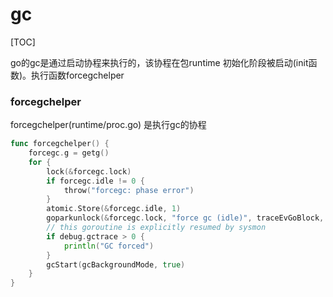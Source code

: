# gc



[TOC]

go的gc是通过启动协程来执行的，该协程在包runtime 初始化阶段被启动(init函数)。执行函数forcegchelper

### forcegchelper

forcegchelper(runtime/proc.go) 是执行gc的协程

~~~go
func forcegchelper() {
	forcegc.g = getg()
	for {
		lock(&forcegc.lock)
		if forcegc.idle != 0 {
			throw("forcegc: phase error")
		}
		atomic.Store(&forcegc.idle, 1)
		goparkunlock(&forcegc.lock, "force gc (idle)", traceEvGoBlock, 1)
		// this goroutine is explicitly resumed by sysmon
		if debug.gctrace > 0 {
			println("GC forced")
		}
		gcStart(gcBackgroundMode, true)
	}
}
~~~

